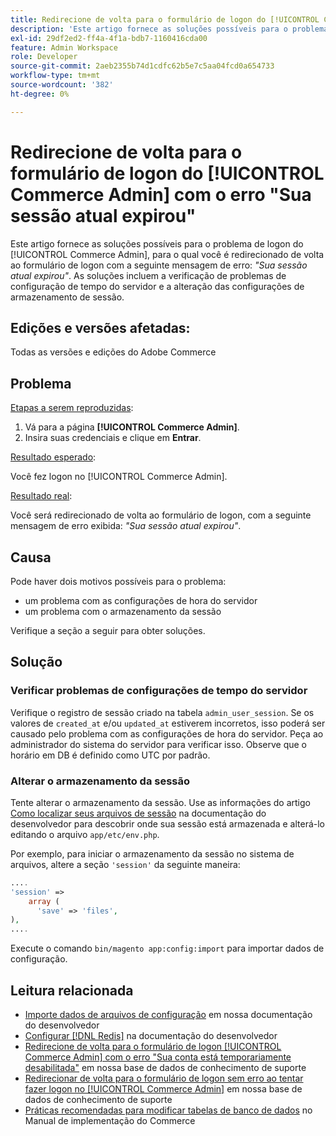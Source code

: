 ```yaml
---
title: Redirecione de volta para o formulário de logon do [!UICONTROL Commerce Admin] com o erro "Sua sessão atual expirou"
description: 'Este artigo fornece as soluções possíveis para o problema de logon do [!UICONTROL Commerce Admin], no qual você é redirecionado de volta ao formulário de logon com a seguinte mensagem de erro: *"Sua sessão atual expirou"*. As soluções incluem a verificação de problemas de configuração de tempo do servidor e a alteração das configurações de armazenamento de sessão.'
exl-id: 29df2ed2-ff4a-4f1a-bdb7-1160416cda00
feature: Admin Workspace
role: Developer
source-git-commit: 2aeb2355b74d1cdfc62b5e7c5aa04fcd0a654733
workflow-type: tm+mt
source-wordcount: '382'
ht-degree: 0%

---
```


# Redirecione de volta para o formulário de logon do [!UICONTROL Commerce Admin] com o erro &quot;Sua sessão atual expirou&quot;

Este artigo fornece as soluções possíveis para o problema de logon do [!UICONTROL Commerce Admin], para o qual você é redirecionado de volta ao formulário de logon com a seguinte mensagem de erro: *&quot;Sua sessão atual expirou&quot;*. As soluções incluem a verificação de problemas de configuração de tempo do servidor e a alteração das configurações de armazenamento de sessão.

## Edições e versões afetadas:

Todas as versões e edições do Adobe Commerce

## Problema

<u>Etapas a serem reproduzidas</u>:

1. Vá para a página **[!UICONTROL Commerce Admin]**.
1. Insira suas credenciais e clique em **Entrar**.

<u>Resultado esperado</u>:

Você fez logon no [!UICONTROL Commerce Admin].

<u>Resultado real</u>:

Você será redirecionado de volta ao formulário de logon, com a seguinte mensagem de erro exibida: *&quot;Sua sessão atual expirou&quot;*.

## Causa

Pode haver dois motivos possíveis para o problema:

* um problema com as configurações de hora do servidor
* um problema com o armazenamento da sessão

Verifique a seção a seguir para obter soluções.

## Solução

### Verificar problemas de configurações de tempo do servidor

Verifique o registro de sessão criado na tabela `admin_user_session`. Se os valores de `created_at` e/ou `updated_at` estiverem incorretos, isso poderá ser causado pelo problema com as configurações de hora do servidor. Peça ao administrador do sistema do servidor para verificar isso. Observe que o horário em DB é definido como UTC por padrão.

### Alterar o armazenamento da sessão

Tente alterar o armazenamento da sessão. Use as informações do artigo [Como localizar seus arquivos de sessão](https://experienceleague.adobe.com/en/docs/commerce-operations/configuration-guide/storage/session-storage/sessions) na documentação do desenvolvedor para descobrir onde sua sessão está armazenada e alterá-lo editando o arquivo `app/etc/env.php`.

Por exemplo, para iniciar o armazenamento da sessão no sistema de arquivos, altere a seção `'session'` da seguinte maneira:

```php
....
'session' =>
    array (
      'save' => 'files',
),
....
```

Execute o comando `bin/magento app:config:import` para importar dados de configuração.


## Leitura relacionada

* [Importe dados de arquivos de configuração](https://experienceleague.adobe.com/en/docs/commerce-operations/configuration-guide/cli/configuration-management/import-configuration) em nossa documentação do desenvolvedor
* [Configurar [!DNL Redis]](https://experienceleague.adobe.com/en/docs/commerce-operations/configuration-guide/cache/redis/config-redis) na documentação do desenvolvedor
* [Redirecione de volta para o formulário de logon [!UICONTROL Commerce Admin] com o erro &quot;Sua conta está temporariamente desabilitada&quot;](https://experienceleague.adobe.com/en/docs/commerce-knowledge-base/kb/troubleshooting/miscellaneous/redirect-back-to-the-admin-login-form-with-your-account-is-temporarily-disabled-error) em nossa base de dados de conhecimento de suporte
* [Redirecionar de volta para o formulário de logon sem erro ao tentar fazer logon no [!UICONTROL Commerce Admin]](https://experienceleague.adobe.com/en/docs/commerce-knowledge-base/kb/troubleshooting/miscellaneous/login-redirect-when-trying-to-login-to-magento-admin) em nossa base de dados de conhecimento de suporte
* [Práticas recomendadas para modificar tabelas de banco de dados](https://experienceleague.adobe.com/en/docs/commerce-operations/implementation-playbook/best-practices/development/modifying-core-and-third-party-tables#why-adobe-recommends-avoiding-modifications) no Manual de implementação do Commerce

